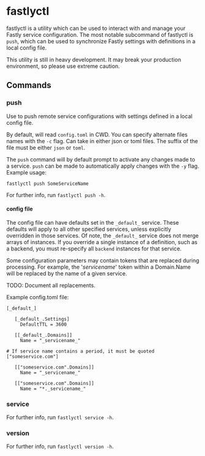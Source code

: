 # fastlyctl

fastlyctl is a utility which can be used to interact with and manage your Fastly
service configuration. The most notable subcommand of fastlyctl is `push`, which
can be used to synchronize Fastly settings with definitions in a local config
file.

This utility is still in heavy development. It may break your production
environment, so please use extreme caution.

## Commands

### push

Use to push remote service configurations with settings defined in a local
config file.

By default, will read `config.toml` in CWD. You can specify alternate files
names with the `-c` flag. Can take in either json or toml files. The suffix of
the file must be either `json` or `toml`.

The `push` command will by default prompt to activate any changes made to a
service. `push` can be made to automatically apply changes with the `-y` flag.
Example usage:

```
fastlyctl push SomeServiceName
```

For further info, run `fastlyctl push -h`.

#### config file

The config file can have defaults set in the `_default_` service. These defaults
will apply to all other specified services, unless explicitly overridden in
those services. Of note, the `_default_` service does not merge arrays of
instances. If you override a single instance of a definition, such
as a backend, you must re-specify all `backend` instances for that service.

Some configuration parameters may contain tokens that are replaced during
processing. For example, the '_servicename_' token within a Domain.Name will be
replaced by the name of a given service.

TODO: Document all replacements.

Example config.toml file:

```
[_default_]

   [_default_.Settings]
     DefaultTTL = 3600

   [[_default_.Domains]]
     Name = "_servicename_"

# If service name contains a period, it must be quoted
["someservice.com"]

   [["someservice.com".Domains]]
     Name = "_servicename_"

   [["someservice.com".Domains]]
     Name = "*._servicename_"
```

### service

For further info, run `fastlyctl service -h`.


### version

For further info, run `fastlyctl version -h`.
